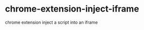 chrome-extension-inject-iframe
==============================

chrome extension inject a script into an iframe
